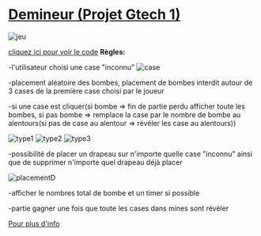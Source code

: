 # [Demineur (Projet Gtech 1)](https://github.com/GithubLisaa/Demineur_cpp/blob/main/D%C3%A9mineur/D%C3%A9mineur.cpp)

![jeu](https://demineur.nhtdev.com/img/help/capture.png)


[cliquez ici pour voir le code](https://github.com/GithubLisaa/Demineur_cpp/blob/main/D%C3%A9mineur/D%C3%A9mineur.cpp)
**Règles:**

-l'utilisateur choisi une case "inconnu" ![case](https://demineur.nhtdev.com/img/help/empty.png)

-placement aléatoire des bombes, placement de bombes interdit autour de 3 cases de la première case choisi par le joueur

-si une case est cliquer(si bombe => fin de partie perdu afficher toute les bombes, si pas bombe => remplace la case par le nombre de bombe au alentours(si pas de case au alentour => révéler les case au alentours))

![type1](https://demineur.nhtdev.com/img/help/num-1.png) ![type2](https://demineur.nhtdev.com/img/help/num-2.png) ![type3](https://demineur.nhtdev.com/img/help/num-3.png)

-possibilité de placer un drapeau sur n'importe quelle case "inconnu" ainsi que de supprimer n'importe quel drapeau déjà placer

![placementD](https://demineur.nhtdev.com/img/help/ex1.png)

-afficher le nombres total de bombe et un timer si possible

-partie gagner une fois que toute les cases dans mines sont révèler


[Pour plus d'info](https://demineur.nhtdev.com/fr/rules)
